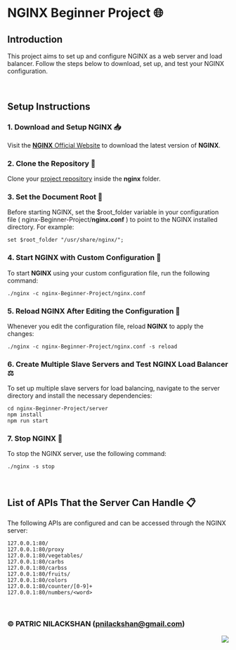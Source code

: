 # NGINX Beginner Project 🌐

## Introduction

This project aims to set up and configure NGINX as a web server and load balancer. Follow the steps below to download, set up, and test your NGINX configuration.

<br>

## Setup Instructions

### 1. Download and Setup **NGINX** 📥

Visit the [**NGINX** Official Website](https://nginx.org) to download the latest version of **NGINX**.

### 2. Clone the Repository 📂

Clone your [project repository](https://github.com/patricnilackshan/nginx-Beginner-Project) inside the **nginx** folder.

### 3. Set the Document Root 📂

Before starting NGINX, set the $root_folder variable in your configuration file ( nginx-Beginner-Project/**nginx.conf** ) to point to the NGINX installed directory. For example:

```text
set $root_folder "/usr/share/nginx/";
```

### 4. Start **NGINX** with Custom Configuration 🚀

To start **NGINX** using your custom configuration file, run the following command:

```shell
./nginx -c nginx-Beginner-Project/nginx.conf
```

### 5. Reload **NGINX** After Editing the Configuration 🔄

Whenever you edit the configuration file, reload **NGINX** to apply the changes:

```shell
./nginx -c nginx-Beginner-Project/nginx.conf -s reload
```

### 6. Create Multiple Slave Servers and Test **NGINX** Load Balancer ⚖️

To set up multiple slave servers for load balancing, navigate to the server directory and install the necessary dependencies:

```shell
cd nginx-Beginner-Project/server
npm install
npm run start
```

### 7. Stop NGINX 🛑

To stop the NGINX server, use the following command:

```shell
./nginx -s stop
```

<br>

## List of APIs That the Server Can Handle 📋

The following APIs are configured and can be accessed through the NGINX server:

```text
127.0.0.1:80/
127.0.0.1:80/proxy
127.0.0.1:80/vegetables/
127.0.0.1:80/carbs
127.0.0.1:80/carbss
127.0.0.1:80/fruits/
127.0.0.1:80/colors
127.0.0.1:80/counter/[0-9]+
127.0.0.1:80/numbers/<word>
```

<br>

### © PATRIC NILACKSHAN (pnilackshan@gmail.com)

<img align="right" src="https://visitor-badge.laobi.icu/badge?page_id=patricnilackshan.nginx-Beginner-Project" />
